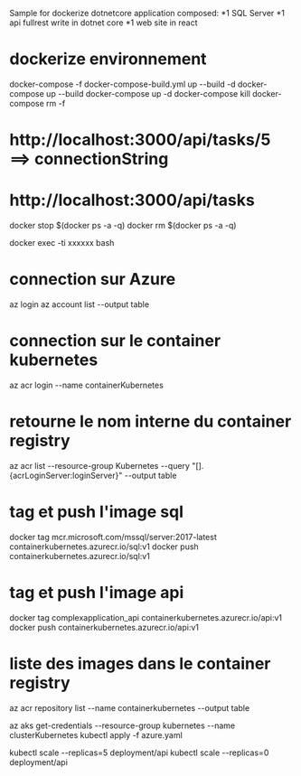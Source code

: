 Sample for dockerize dotnetcore application composed:
*1 SQL Server
*1 api fullrest write in dotnet core
*1 web site in react

# dockerize environnement
docker-compose -f docker-compose-build.yml up --build -d
docker-compose up --build
docker-compose up -d
docker-compose kill
docker-compose rm -f

# http://localhost:3000/api/tasks/5 ==> connectionString
# http://localhost:3000/api/tasks

docker stop $(docker ps -a -q)
docker rm $(docker ps -a -q)

docker exec -ti xxxxxx bash

# connection sur Azure
az login
az account list --output table

# connection sur le container kubernetes
az acr login --name containerKubernetes

# retourne le nom interne du container registry
az acr list --resource-group Kubernetes --query "[].{acrLoginServer:loginServer}" --output table

# tag et push l'image sql
docker tag mcr.microsoft.com/mssql/server:2017-latest containerkubernetes.azurecr.io/sql:v1
docker push containerkubernetes.azurecr.io/sql:v1

# tag et push l'image api
docker tag complexapplication_api containerkubernetes.azurecr.io/api:v1
docker push containerkubernetes.azurecr.io/api:v1


# liste des images dans le container registry
az acr repository list --name containerkubernetes --output table



az aks get-credentials --resource-group kubernetes --name clusterKubernetes
kubectl apply -f azure.yaml

kubectl scale --replicas=5 deployment/api
kubectl scale --replicas=0 deployment/api